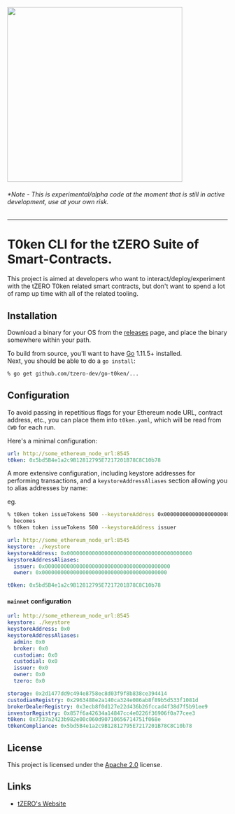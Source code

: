 [<img src="https://storage.googleapis.com/media.tzero.com/t0ken/logo.png" width="400px" />](https://www.tzero.com/)

###### *Note - This is experimental/alpha code at the moment that is still in active development, use at your own risk.

---

# T0ken CLI for the tZERO Suite of Smart-Contracts.

This project is aimed at developers who want to interact/deploy/experiment with the tZERO T0ken related smart contracts,
but don't want to spend a lot of ramp up time with all of the related tooling.

## Installation

Download a binary for your OS from the [releases](https://github.com/tZERO-dev/go-t0ken/releases) page, and place the binary somewhere within your path.

To build from source, you'll want to have [Go](https://golang.org/) 1.11.5+ installed.  
Next, you should be able to do a `go install`:

```bash
% go get github.com/tzero-dev/go-t0ken/...
```

## Configuration

To avoid passing in repetitious flags for your Ethereum node URL, contract address, etc., you can place them
into `t0ken.yaml`, which will be read from `CWD` for each run.


Here's a minimal configuration:

```yaml
url: http://some_ethereum_node_url:8545
t0ken: 0x5bd5B4e1a2c9B12812795E7217201B78C8C10b78
```

A more extensive configuration, including keystore addresses for performing transactions, and
a `keystoreAddressAliases` section allowing you to alias addresses by name:

eg.
```sh
% t0ken token issueTokens 500 --keystoreAddress 0x0000000000000000000000000000000000000000
  becomes
% t0ken token issueTokens 500 --keystoreAddress issuer
```

```yaml
url: http://some_ethereum_node_url:8545
keystore: ./keystore
keystoreAddress: 0x0000000000000000000000000000000000000000
keystoreAddressAliases:
  issuer: 0x0000000000000000000000000000000000000000
  owner: 0x0000000000000000000000000000000000000000

t0ken: 0x5bd5B4e1a2c9B12812795E7217201B78C8C10b78
```

#### `mainnet` configuration

```yaml
url: http://some_ethereum_node_url:8545
keystore: ./keystore
keystoreAddress: 0x0
keystoreAddressAliases:
  admin: 0x0
  broker: 0x0
  custodian: 0x0
  custodial: 0x0
  issuer: 0x0
  owner: 0x0
  tzero: 0x0

storage: 0x2d1477dd9c494e8758ec8d03f9f8b838ce394414
custodianRegistry: 0x2963488e2a140ca324e086ab8f89b5d533f1081d
brokerDealerRegistry: 0x3ecb8f0d127e22d436b26fccad4f38d7f5b91ee9
investorRegistry: 0x857f6a42634a14847cc4e0226f36906f0a77cee3
t0ken: 0x7337a2423b982e00c060d90710656714751f068e
t0kenCompliance: 0x5bd5B4e1a2c9B12812795E7217201B78C8C10b78
```

## License
This project is licensed under the [Apache 2.0](http://www.apache.org/licenses/LICENSE-2.0.html) license.

## Links
 - [tZERO's Website](https://www.tzero.com/)

